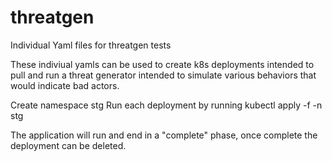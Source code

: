 # threatgen
Individual Yaml files for threatgen tests


These indiviual yamls can be used to create k8s deployments intended to pull and run a threat generator intended to simulate various behaviors that would indicate bad actors.

Create namespace stg
Run each deployment by running kubectl apply -f <path to yaml> -n stg
  
The application will run and end in a "complete" phase, once complete the deployment can be deleted.
